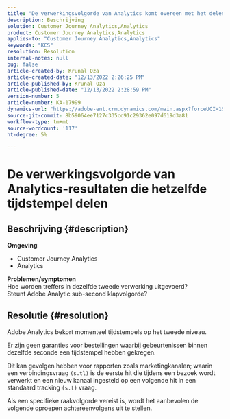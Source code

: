 ```yaml
---
title: "De verwerkingsvolgorde van Analytics komt overeen met het delen van het tijdstempel"
description: Beschrijving
solution: Customer Journey Analytics,Analytics
product: Customer Journey Analytics,Analytics
applies-to: "Customer Journey Analytics,Analytics"
keywords: "KCS"
resolution: Resolution
internal-notes: null
bug: false
article-created-by: Krunal Oza
article-created-date: "12/13/2022 2:26:25 PM"
article-published-by: Krunal Oza
article-published-date: "12/13/2022 2:28:59 PM"
version-number: 5
article-number: KA-17999
dynamics-url: "https://adobe-ent.crm.dynamics.com/main.aspx?forceUCI=1&pagetype=entityrecord&etn=knowledgearticle&id=c59aec1b-f27a-ed11-81ac-6045bd006b3d"
source-git-commit: 8b59064ee7127c335cd91c29362e097d619d3a81
workflow-type: tm+mt
source-wordcount: '117'
ht-degree: 5%

---
```


# De verwerkingsvolgorde van Analytics-resultaten die hetzelfde tijdstempel delen

## Beschrijving {#description}

<b>Omgeving</b>
- Customer Journey Analytics
- Analytics



<b>Problemen/symptomen</b><br>Hoe worden treffers in dezelfde tweede verwerking uitgevoerd?<br>Steunt Adobe Analytic sub-second klapvolgorde?

## Resolutie {#resolution}


Adobe Analytics bekort momenteel tijdstempels op het tweede niveau.

Er zijn geen garanties voor bestellingen waarbij gebeurtenissen binnen dezelfde seconde een tijdstempel hebben gekregen.

Dit kan gevolgen hebben voor rapporten zoals marketingkanalen; waarin een verbindingsvraag `(s.tl)` is de eerste hit die tijdens een bezoek wordt verwerkt en een nieuw kanaal ingesteld op een volgende hit in een standaard tracking `(s.t)` vraag.

Als een specifieke raakvolgorde vereist is, wordt het aanbevolen de volgende oproepen achtereenvolgens uit te stellen.
